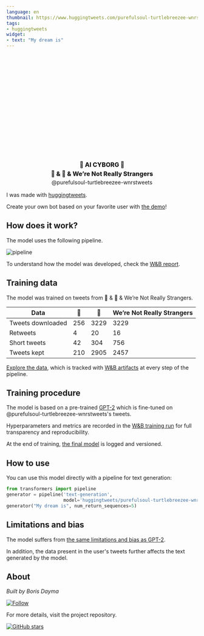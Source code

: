 ```yaml
---
language: en
thumbnail: https://www.huggingtweets.com/purefulsoul-turtlebreezee-wnrstweets/1629924128930/predictions.png
tags:
- huggingtweets
widget:
- text: "My dream is"
---
```


<div class="inline-flex flex-col" style="line-height: 1.5;">
    <div class="flex">
        <div
			style="display:inherit; margin-left: 4px; margin-right: 4px; width: 92px; height:92px; border-radius: 50%; background-size: cover; background-image: url(&#39;https://pbs.twimg.com/profile_images/1406320371717054466/u2Zt9ci4_400x400.jpg&#39;)">
        </div>
        <div
            style="display:inherit; margin-left: 4px; margin-right: 4px; width: 92px; height:92px; border-radius: 50%; background-size: cover; background-image: url(&#39;https://pbs.twimg.com/profile_images/1374900064926068744/UJasEOEX_400x400.jpg&#39;)">
        </div>
        <div
            style="display:inherit; margin-left: 4px; margin-right: 4px; width: 92px; height:92px; border-radius: 50%; background-size: cover; background-image: url(&#39;https://pbs.twimg.com/profile_images/1298808587070840834/L82EHBfC_400x400.jpg&#39;)">
        </div>
    </div>
    <div style="text-align: center; margin-top: 3px; font-size: 16px; font-weight: 800">🤖 AI CYBORG 🤖</div>
    <div style="text-align: center; font-size: 16px; font-weight: 800">🍂 & 🐢 & We’re Not Really Strangers</div>
    <div style="text-align: center; font-size: 14px;">@purefulsoul-turtlebreezee-wnrstweets</div>
</div>

I was made with [huggingtweets](https://github.com/borisdayma/huggingtweets).

Create your own bot based on your favorite user with [the demo](https://colab.research.google.com/github/borisdayma/huggingtweets/blob/master/huggingtweets-demo.ipynb)!

## How does it work?

The model uses the following pipeline.

![pipeline](https://github.com/borisdayma/huggingtweets/blob/master/img/pipeline.png?raw=true)

To understand how the model was developed, check the [W&B report](https://wandb.ai/wandb/huggingtweets/reports/HuggingTweets-Train-a-Model-to-Generate-Tweets--VmlldzoxMTY5MjI).

## Training data

The model was trained on tweets from 🍂 & 🐢 & We’re Not Really Strangers.

| Data | 🍂 | 🐢 | We’re Not Really Strangers |
| --- | --- | --- | --- |
| Tweets downloaded | 256 | 3229 | 3229 |
| Retweets | 4 | 20 | 16 |
| Short tweets | 42 | 304 | 756 |
| Tweets kept | 210 | 2905 | 2457 |

[Explore the data](https://wandb.ai/wandb/huggingtweets/runs/2qftmfj6/artifacts), which is tracked with [W&B artifacts](https://docs.wandb.com/artifacts) at every step of the pipeline.

## Training procedure

The model is based on a pre-trained [GPT-2](https://huggingface.co/gpt2) which is fine-tuned on @purefulsoul-turtlebreezee-wnrstweets's tweets.

Hyperparameters and metrics are recorded in the [W&B training run](https://wandb.ai/wandb/huggingtweets/runs/2tfqt7kw) for full transparency and reproducibility.

At the end of training, [the final model](https://wandb.ai/wandb/huggingtweets/runs/2tfqt7kw/artifacts) is logged and versioned.

## How to use

You can use this model directly with a pipeline for text generation:

```python
from transformers import pipeline
generator = pipeline('text-generation',
                     model='huggingtweets/purefulsoul-turtlebreezee-wnrstweets')
generator("My dream is", num_return_sequences=5)
```

## Limitations and bias

The model suffers from [the same limitations and bias as GPT-2](https://huggingface.co/gpt2#limitations-and-bias).

In addition, the data present in the user's tweets further affects the text generated by the model.

## About

*Built by Boris Dayma*

[![Follow](https://img.shields.io/twitter/follow/borisdayma?style=social)](https://twitter.com/intent/follow?screen_name=borisdayma)

For more details, visit the project repository.

[![GitHub stars](https://img.shields.io/github/stars/borisdayma/huggingtweets?style=social)](https://github.com/borisdayma/huggingtweets)
